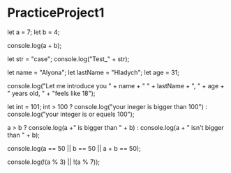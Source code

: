 # PracticeProject1
  let a = 7;
  let b = 4;

  console.log(a + b);

  let str = "case";
  console.log("Test_" + str);

  let name = "Alyona";
  let lastName = "Hladych";
  let age = 31;

  console.log("Let me introduce you " + name + " " + lastName + ", " + age + " years old, " + "feels like 18");

  let int = 101;
  int > 100 ? console.log("your ineger is bigger than 100") : console.log("your integer is or equels 100");

  a > b ? console.log(a +" is bigger than " + b) : console.log(a + " isn't bigger than " + b);

  console.log(a == 50 || b == 50 || a + b == 50);

  console.log(!(a % 3) || !(a % 7));
  
